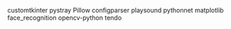 customtkinter pystray Pillow configparser playsound pythonnet matplotlib face_recognition opencv-python tendo